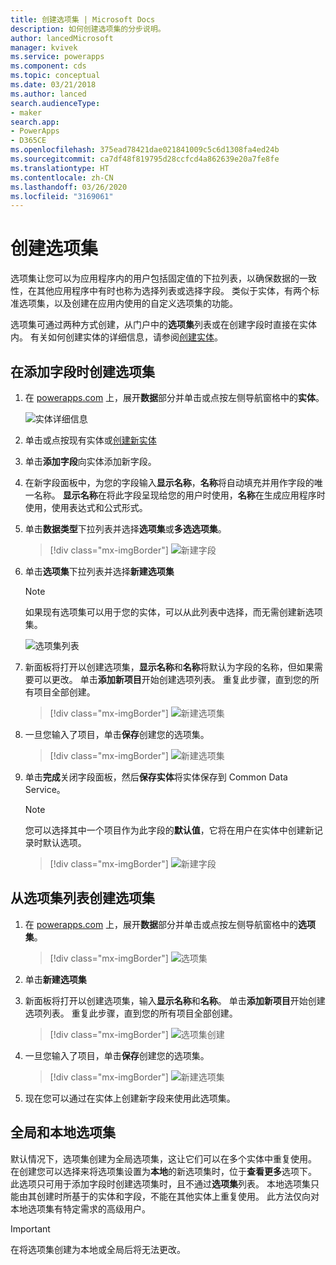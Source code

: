 ```yaml
---
title: 创建选项集 | Microsoft Docs
description: 如何创建选项集的分步说明。
author: lancedMicrosoft
manager: kvivek
ms.service: powerapps
ms.component: cds
ms.topic: conceptual
ms.date: 03/21/2018
ms.author: lanced
search.audienceType:
- maker
search.app:
- PowerApps
- D365CE
ms.openlocfilehash: 375ead78421dae021841009c5c6d1308fa4ed24b
ms.sourcegitcommit: ca7df48f819795d28ccfcd4a862639e20a7fe8fe
ms.translationtype: HT
ms.contentlocale: zh-CN
ms.lasthandoff: 03/26/2020
ms.locfileid: "3169061"
---
```

# <a name="create-an-option-set"></a>创建选项集

选项集让您可以为应用程序内的用户包括固定值的下拉列表，以确保数据的一致性，在其他应用程序中有时也称为选择列表或选择字段。 类似于实体，有两个标准选项集，以及创建在应用内使用的自定义选项集的功能。

选项集可通过两种方式创建，从门户中的**选项集**列表或在创建字段时直接在实体内。 有关如何创建实体的详细信息，请参阅[创建实体](data-platform-create-entity.md)。

## <a name="creating-an-option-set-while-adding-a-field"></a>在添加字段时创建选项集

1. 在 [powerapps.com](https://make.powerapps.com/?utm_source=padocs&utm_medium=linkinadoc&utm_campaign=referralsfromdoc) 上，展开**数据**部分并单击或点按左侧导航窗格中的**实体**。

    ![实体详细信息](./media/data-platform-cds-create-entity/entitylist.png "实体列表")

2. 单击或点按现有实体或[创建新实体](data-platform-create-entity.md)

3. 单击**添加字段**向实体添加新字段。

4. 在新字段面板中，为您的字段输入**显示名称**，**名称**将自动填充并用作字段的唯一名称。 **显示名称**在将此字段呈现给您的用户时使用，**名称**在生成应用程序时使用，使用表达式和公式形式。

5. 单击**数据类型**下拉列表并选择**选项集**或**多选选项集**。

    > [!div class="mx-imgBorder"] 
    > ![新建字段](./media/data-platform-cds-create-entity/newfieldpanel.png "新建字段面板")

6. 单击**选项集**下拉列表并选择**新建选项集**

    > [!NOTE]
    > 如果现有选项集可以用于您的实体，可以从此列表中选择，而无需创建新选项集。

    ![选项集列表](./media/data-platform-cds-newoptionset/fieldpanel-1.png "选项集列表")

7. 新面板将打开以创建选项集，**显示名称**和**名称**将默认为字段的名称，但如果需要可以更改。 单击**添加新项目**开始创建选项列表。 重复此步骤，直到您的所有项目全部创建。

    > [!div class="mx-imgBorder"] 
    > ![新建选项集](./media/data-platform-cds-newoptionset/field-optionsetpanel.png "新建选项集")

8. 一旦您输入了项目，单击**保存**创建您的选项集。

    > [!div class="mx-imgBorder"] 
    > ![新建选项集](./media/data-platform-cds-newoptionset/field-optionsetpanel-values.png "新建选项集")

9. 单击**完成**关闭字段面板，然后**保存实体**将实体保存到 Common Data Service。

    > [!NOTE]
    > 您可以选择其中一个项目作为此字段的**默认值**，它将在用户在实体中创建新记录时默认选项。

    > [!div class="mx-imgBorder"] 
    > ![新建字段](./media/data-platform-cds-newoptionset/fieldpanel-2.png "新建字段面板")

## <a name="creating-an-option-set-from-the-option-set-list"></a>从选项集列表创建选项集

1. 在 [powerapps.com](https://make.powerapps.com/?utm_source=padocs&utm_medium=linkinadoc&utm_campaign=referralsfromdoc) 上，展开**数据**部分并单击或点按左侧导航窗格中的**选项集**。

    > [!div class="mx-imgBorder"] 
    > ![选项集](./media/data-platform-cds-newoptionset/optionsetlist.png "选项集列表")

2. 单击**新建选项集**

3. 新面板将打开以创建选项集，输入**显示名称**和**名称**。 单击**添加新项目**开始创建选项列表。 重复此步骤，直到您的所有项目全部创建。

    > [!div class="mx-imgBorder"] 
    > ![选项集创建](./media/data-platform-cds-newoptionset/optionset-create.png "选项集创建")

4. 一旦您输入了项目，单击**保存**创建您的选项集。

    > [!div class="mx-imgBorder"] 
    > ![新建选项集](./media/data-platform-cds-newoptionset/optionset-create-values.png "新建选项集")

5. 现在您可以通过在实体上创建新字段来使用此选项集。

## <a name="global-and-local-option-sets"></a>全局和本地选项集

默认情况下，选项集创建为全局选项集，这让它们可以在多个实体中重复使用。 在创建您可以选择来将选项集设置为**本地**的新选项集时，位于**查看更多**选项下。 此选项只可用于添加字段时创建选项集时，且不通过**选项集**列表。 本地选项集只能由其创建时所基于的实体和字段，不能在其他实体上重复使用。 此方法仅向对本地选项集有特定需求的高级用户。

> [!IMPORTANT]
> 在将选项集创建为本地或全局后将无法更改。
